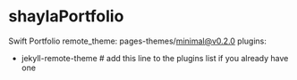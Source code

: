 # shaylaPortfolio
Swift Portfolio
remote_theme: pages-themes/minimal@v0.2.0
plugins:
- jekyll-remote-theme # add this line to the plugins list if you already have one
